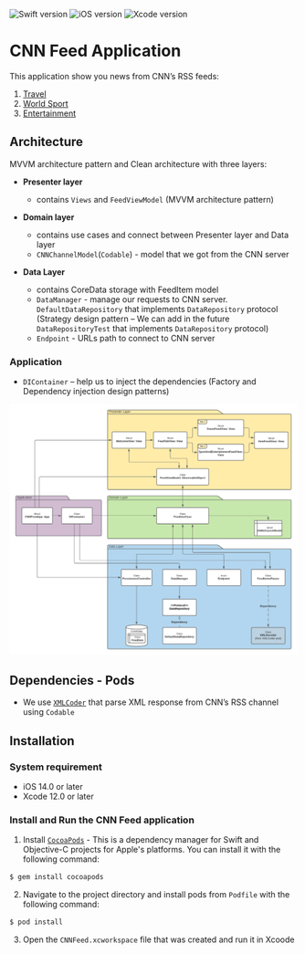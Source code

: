 ![Swift version](https://img.shields.io/badge/Swift-%205.3-orange)
![iOS version](https://img.shields.io/badge/iOS-%2014.0-brightgreen)
![Xcode version](https://img.shields.io/badge/Xcode-%2012.0-blue)

# CNN Feed Application
This application show you news from CNN’s RSS feeds: 
1. [Travel](http://rss.cnn.com/rss/edition_travel.rss)
2. [World Sport](http://rss.cnn.com/rss/edition_sport.rss)
3. [Entertainment](http://rss.cnn.com/rss/edition_entertainment.rss)

## Architecture
MVVM architecture pattern and Clean architecture with three layers:
- **Presenter layer**
  - contains `Views` and `FeedViewModel` (MVVM architecture pattern)
  
- **Domain layer**
  - contains use cases and connect between Presenter layer and Data layer
  - `CNNChannelModel`(`Codable`) - model that we got from the CNN server

- **Data Layer**
  - contains CoreData storage with FeedItem model
  - `DataManager` - manage our requests to CNN server. `DefaultDataRepository` that implements `DataRepository` protocol (Strategy design pattern – We can add in the future `DataRepositoryTest` that implements `DataRepository` protocol)
  - `Endpoint` - URLs path to connect to CNN server

### **Application**
  - `DIContainer` – help us to inject the dependencies (Factory and Dependency injection design patterns)


![Screenshot](CNNFeedArchitectureImage.png)


## Dependencies - Pods
- We use [`XMLCoder`](https://github.com/MaxDesiatov/XMLCoder) that parse XML response from CNN’s RSS channel using `Codable`


## Installation
### System requirement
- iOS 14.0 or later
- Xcode 12.0 or later

### Install and Run the CNN Feed application
1. Install [`CocoaPods`](https://cocoapods.org) - This is a dependency manager for Swift and Objective-C projects for Apple's platforms. 
You can install it with the following command:

```bash
$ gem install cocoapods
```

2. Navigate to the project directory and install pods from `Podfile` with the following command:

```bash
$ pod install
```

3. Open the `CNNFeed.xcworkspace` file that was created and run it in Xcoode
